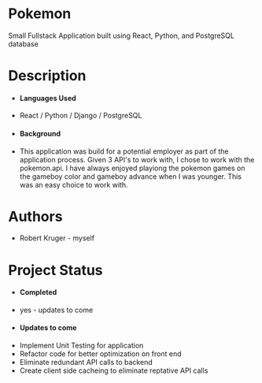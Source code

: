 # Pokemon
Small Fullstack Application built using React, Python, and PostgreSQL database

# Description
- #### Languages Used
- React / Python / Django / PostgreSQL
- #### Background
- This application was build for a potential employer as part of the application process. Given 3 API's to work with, I chose to work with the pokemon.api. I have always enjoyed playiong the pokemon games on the gameboy color and gameboy advance when I was younger. This was an easy choice to work with.
# Authors
- Robert Kruger - myself

# Project Status
- #### Completed
- yes - updates to come
- #### Updates to come
- Implement Unit Testing for application
- Refactor code for better optimization on front end
- Eliminate redundant API calls to backend
- Create client side cacheing to eliminate reptative API calls 
